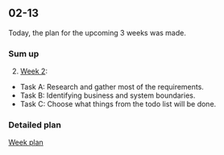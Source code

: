 ## 02-13

Today, the plan for the upcoming 3 weeks was made. 


### Sum up

2. [Week 2](2_Week.md):
- Task A: Research and gather most of the requirements.
- Task B: Identifying business and system boundaries.
- Task C: Choose what things from the todo list will be done.

### Detailed plan

[Week plan](WeekPlan.md)